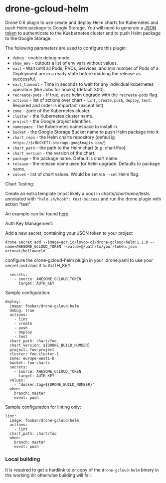 # drone-gcloud-helm

Drone 0.6 plugin to use create and deploy Helm charts for Kubernetes and push Helm package to Google Storage. You will need to generate a [JSON token](https://developers.google.com/console/help/new/#serviceaccounts) to authenticate to the Kuebernetes cluster and to push Helm package to the Google Storage.

The following parameters are used to configure this plugin:

* `debug` - enable debug mode.
* `show_env` - outputs a list of env vars without values.
* `wait` - Wait until all Pods, PVCs, Services, and min number of Pods of a Deployment are in a ready state before marking the release as successful.
* `wait_timeout` - Time in seconds to wait for any individual kubernetes operation (like Jobs for hooks) (default 300).
* `recreate-pods` - If true, uses helm upgrade with the `recreate-pods` flag.
* `actions` - list of actions over chart - `lint`, `create`, `push`, `deploy`, `test`. Required and order is important (except lint).
* `zone` - zone of the Kubernetes cluster.
* `cluster` - the Kubernetes cluster name.
* `project` - the Google project identifier.
* `namespace` - the Kubernetes namespace to install in.
* `bucket` - the Google Storage Bucket name to push Helm package into it.
* `chart_repo` - the Helm charts repository (defaul ig `https://$(BUCKET).storage.googleapis.com/`)
* `chart_path` - the path to the Helm chart (e.g. chart/foo).
* `chart_version` - the version of the chart.
* `package` - the package name. Default is chart name.
* `release` - the release name used for helm upgrade. Defaults to package name.
* `values` - list of chart values. Would be set via `--set` Helm flag.

Chart Testing:

Create an extra template (most likely a pod) in charts/*chartname*/tests annotated with
`"helm.sh/hook": test-success` and run the drone plugin with action "test".

An example can be found [here](https://github.com/kubernetes/helm/blob/master/docs/chart_tests.md).

Auth Key Management:

Add a new secret, containing your JSON token to your project

```
drone secret add --image=gcr.io/lovoo-ci/drone-gcloud-helm:1.1.0 --name=AWESOME_GCLOUD_TOKEN --value=@/path/to/your/token.json octocat/helloworld
```

configure the drone-gcloud-helm plugin in your .drone.yaml to use your secret and alias it to AUTH_KEY

```
  secrets:
    - source: AWESOME_GCLOUD_TOKEN
      target: AUTH_KEY
```


Sample configuration:

```
deploy:
  image: foobar/drone-gcloud-helm
  debug: true
  actions:
    - lint
    - create
    - push
    - deploy
    - test
  chart_path: chart/foo
  chart_version: ${DRONE_BUILD_NUMBER}
  project: foo-project
  cluster: foo-cluster-1
  zone: europe-west1-b
  bucket: foo-charts
  secrets:
    - source: AWESOME_GCLOUD_TOKEN
      target: AUTH_KEY
  values:
    - "docker.tag=${DRONE_BUILD_NUMBER}"
  when:
    branch: master
    event: push
```

Sample configuration for linting only:

```
lint:
  image: foobar/drone-gcloud-helm
  actions:
    - lint
  chart_path: chart/foo
  when:
    branch: master
    event: push
```

### Local building
It is required to get a hardlink to or copy of the ```drone-gcloud-helm``` binary in the working dir otherwise building will fail. 
